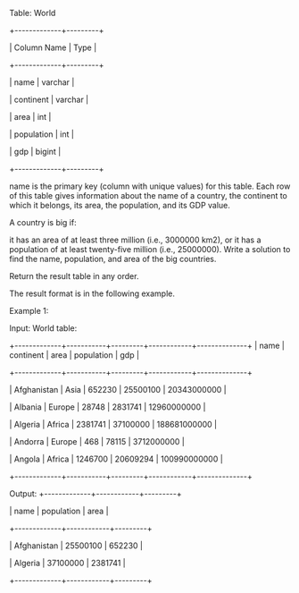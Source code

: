 Table: World

+-------------+---------+

| Column Name | Type    |

+-------------+---------+

| name        | varchar |

| continent   | varchar |

| area        | int     |

| population  | int     |

| gdp         | bigint  |

+-------------+---------+


name is the primary key (column with unique values) for this table.
Each row of this table gives information about the name of a country, the continent to which it belongs, its area, the population, and its GDP value.
 

A country is big if:

it has an area of at least three million (i.e., 3000000 km2), or
it has a population of at least twenty-five million (i.e., 25000000).
Write a solution to find the name, population, and area of the big countries.

Return the result table in any order.

The result format is in the following example.

 

Example 1:

Input: 
World table:

+-------------+-----------+---------+------------+--------------+
| name        | continent | area    | population | gdp          |

+-------------+-----------+---------+------------+--------------+

| Afghanistan | Asia      | 652230  | 25500100   | 20343000000  |

| Albania     | Europe    | 28748   | 2831741    | 12960000000  |

| Algeria     | Africa    | 2381741 | 37100000   | 188681000000 |

| Andorra     | Europe    | 468     | 78115      | 3712000000   |

| Angola      | Africa    | 1246700 | 20609294   | 100990000000 |

+-------------+-----------+---------+------------+--------------+

Output: 
+-------------+------------+---------+

| name        | population | area    |

+-------------+------------+---------+

| Afghanistan | 25500100   | 652230  |

| Algeria     | 37100000   | 2381741 |

+-------------+------------+---------+
